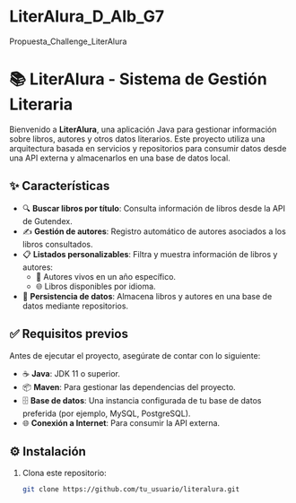 # LiterAlura_D_Alb_G7
Propuesta_Challenge_LiterAlura
# 📚 LiterAlura - Sistema de Gestión Literaria

Bienvenido a **LiterAlura**, una aplicación Java para gestionar información sobre libros, autores y otros datos literarios. Este proyecto utiliza una arquitectura basada en servicios y repositorios para consumir datos desde una API externa y almacenarlos en una base de datos local.

## ✨ Características

- 🔍 **Buscar libros por título**: Consulta información de libros desde la API de Gutendex.
- ✍️ **Gestión de autores**: Registro automático de autores asociados a los libros consultados.
- 📋 **Listados personalizables**: Filtra y muestra información de libros y autores:
  - 📆 Autores vivos en un año específico.
  - 🌐 Libros disponibles por idioma.
- 💾 **Persistencia de datos**: Almacena libros y autores en una base de datos mediante repositorios.

## ✅ Requisitos previos

Antes de ejecutar el proyecto, asegúrate de contar con lo siguiente:

- ☕ **Java**: JDK 11 o superior.
- 📦 **Maven**: Para gestionar las dependencias del proyecto.
- 🗄️ **Base de datos**: Una instancia configurada de tu base de datos preferida (por ejemplo, MySQL, PostgreSQL).
- 🌐 **Conexión a Internet**: Para consumir la API externa.

## ⚙️ Instalación

1. Clona este repositorio:
   ```bash
   git clone https://github.com/tu_usuario/literalura.git
